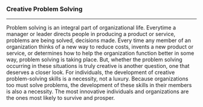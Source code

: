 ### Creative Problem Solving

<hr>

Problem solving is an integral part of organizational life. 
Everytime a manager or leader directs people in producing 
a product or service, problems are being solved, decisions 
made. Every time any member of an organization thinks of 
a new way to reduce costs, invents a new product or service, 
or determines how to help the organization function better 
in some way, problem solving is taking place. But, whether 
the problem solving occurring in these situations is truly creative is another question, one that deserves a closer look. 
For individuals, the development of creative problem-solving 
skills is a necessity, not a luxury. Because organizations too must 
solve problems, the development of these skills in their members is also a necessity. The most innovative individuals and 
organizations are the ones most likely to survive and prosper.